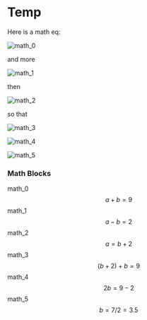 # Temp

Here is a math eq:

![math_0](/home/joey/Notes/images/math/test0_in_math_0.png)

and more 

![math_1](/home/joey/Notes/images/math/test0_in_math_1.png) 

then 

![math_2](/home/joey/Notes/images/math/test0_in_math_2.png)

so that

![math_3](/home/joey/Notes/images/math/test0_in_math_3.png)

![math_4](/home/joey/Notes/images/math/test0_in_math_4.png)

![math_5](/home/joey/Notes/images/math/test0_in_math_5.png)

### Math Blocks

math_0
$$
    a + b = 9
$$
math_1
$$
    a - b = 2 
$$
math_2
$$
    a = b + 2
$$
math_3
$$
    (b+2) + b = 9
$$
math_4
$$
    2b = 9-2
$$
math_5
$$
    b = 7/2 = 3.5
$$
